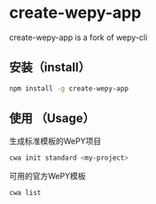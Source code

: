 # create-wepy-app
create-wepy-app is a fork of wepy-cli

## 安装（install）

```bash
npm install -g create-wepy-app

```

## 使用 （Usage）

生成标准模板的WePY项目

```bash
cwa init standard <my-project>
```

可用的官方WePY模板

```bash
cwa list
```

